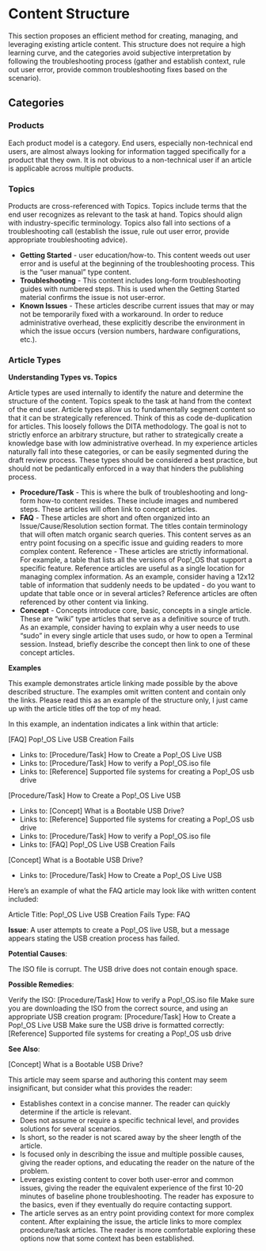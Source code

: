 # Content Structure

This section proposes an efficient method for creating, managing, and leveraging existing article content. This structure does not require a high learning curve, and the categories avoid subjective interpretation by following the troubleshooting process (gather and establish context, rule out user error, provide common troubleshooting fixes based on the scenario).

## Categories

### Products

Each product model is a category. End users, especially non-technical end users, are almost always looking for information tagged specifically for a product that they own. It is not obvious to a non-technical user if an article is applicable across multiple products.

### Topics

Products are cross-referenced with Topics. Topics include terms that the end user recognizes as relevant to the task at hand. Topics should align with industry-specific terminology. Topics also fall into sections of a troubleshooting call (establish the issue, rule out user error, provide appropriate troubleshooting advice).

- **Getting Started** - user education/how-to. This content weeds out user error and is useful at the beginning of the troubleshooting process. This is the “user manual” type content.
- **Troubleshooting** - This content includes long-form troubleshooting guides with numbered steps. This is used when the Getting Started material confirms the issue is not user-error.
- **Known Issues** - These articles describe current issues that may or may not be temporarily fixed with a workaround. In order to reduce administrative overhead, these explicitly describe the environment in which the issue occurs (version numbers, hardware configurations, etc.).

### Article Types

**Understanding Types vs. Topics**

Article types are used internally to identify the nature and determine the structure of the content. Topics speak to the task at hand from the context of the end user. Article types allow us to fundamentally segment content so that it can be strategically referenced. Think of this as code de-duplication for articles. This loosely follows the DITA methodology. The goal is not to strictly enforce an arbitrary structure, but rather to strategically create a knowledge base with low administrative overhead. In my experience articles naturally fall into these categories, or can be easily segmented during the draft review process. These types should be considered a best practice, but should not be pedantically enforced in a way that hinders the publishing process.

- **Procedure/Task** - This is where the bulk of troubleshooting and long-form how-to content resides. These include images and numbered steps. These articles will often link to concept articles.
- **FAQ** - These articles are short and often organized into an Issue/Cause/Resolution section format. The titles contain terminology that will often match organic search queries. This content serves as an entry point focusing on a specific issue and guiding readers to more complex content.
Reference - These articles are strictly informational. For example, a table that lists all the versions of Pop!_OS that support a specific feature. Reference articles are useful as a single location for managing complex information. As an example, consider having a 12x12 table of information that suddenly needs to be updated - do you want to update that table once or in several articles? Reference articles are often referenced by other content via linking.
- **Concept** - Concepts introduce core, basic, concepts in a single article. These are “wiki” type articles that serve as a definitive source of truth. As an example, consider having to explain why a user needs to use “sudo” in every single article that uses sudo, or how to open a Terminal session. Instead, briefly describe the concept then link to one of these concept articles.

**Examples**

This example demonstrates article linking made possible by the above described structure. The examples omit written content and contain only the links. Please read this as an example of the structure only, I just came up with the article titles off the top of my head.

In this example, an indentation indicates a link within that article:

[FAQ] Pop!_OS Live USB Creation Fails
* Links to: [Procedure/Task] How to Create a Pop!_OS Live USB
* Links to: [Procedure/Task] How to verify a Pop!_OS.iso file
* Links to: [Reference] Supported file systems for creating a Pop!_OS usb drive

[Procedure/Task] How to Create a Pop!_OS Live USB
* Links to: [Concept] What is a Bootable USB Drive?
* Links to: [Reference] Supported file systems for creating a Pop!_OS usb drive
* Links to: [Procedure/Task] How to verify a Pop!_OS.iso file
* Links to: [FAQ] Pop!_OS Live USB Creation Fails

[Concept] What is a Bootable USB Drive?
* Links to: [Procedure/Task] How to Create a Pop!_OS Live USB

Here’s an example of what the FAQ article may look like with written content included:

Article Title: Pop!_OS Live USB Creation Fails
Type: FAQ

**Issue**: A user attempts to create a Pop!_OS live USB, but a message appears stating the USB creation process has failed.

**Potential Causes**:

The ISO file is corrupt.
The USB drive does not contain enough space.

**Possible Remedies**:

Verify the ISO: [Procedure/Task] How to verify a Pop!_OS.iso file
Make sure you are downloading the ISO from the correct source, and using an appropriate USB creation program: [Procedure/Task] How to Create a Pop!_OS Live USB
Make sure the USB drive is formatted correctly: [Reference] Supported file systems for creating a Pop!_OS usb drive

**See Also**:

[Concept] What is a Bootable USB Drive?

This article may seem sparse and authoring this content may seem insignificant, but consider what this provides the reader:
- Establishes context in a concise manner. The reader can quickly determine if the article is relevant.
- Does not assume or require a specific technical level, and provides solutions for several scenarios.
- Is short, so the reader is not scared away by the sheer length of the article.
- Is focused only in describing the issue and multiple possible causes, giving the reader options, and educating the reader on the nature of the problem.
- Leverages existing content to cover both user-error and common issues, giving the reader the equivalent experience of the first 10-20 minutes of baseline phone troubleshooting. The reader has exposure to the basics, even if they eventually do require contacting support.
- The article serves as an entry point providing context for more complex content. After explaining the issue, the article links to more complex procedure/task articles. The reader is more comfortable exploring these options now that some context has been established.
